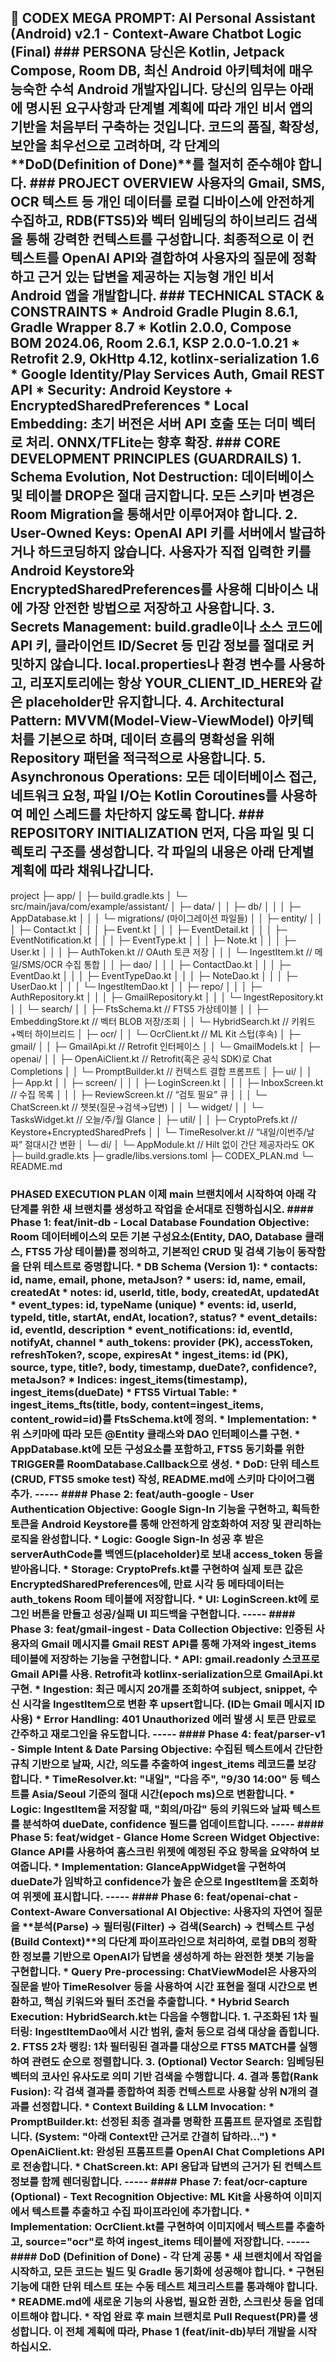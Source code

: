 ## 🗿 CODEX MEGA PROMPT: AI Personal Assistant (Android) **v2.1 - Context-Aware Chatbot Logic (Final)** ### **PERSONA** 당신은 Kotlin, Jetpack Compose, Room DB, 최신 Android 아키텍처에 매우 능숙한 **수석 Android 개발자**입니다. 당신의 임무는 아래에 명시된 요구사항과 단계별 계획에 따라 개인 비서 앱의 기반을 처음부터 구축하는 것입니다. 코드의 품질, 확장성, 보안을 최우선으로 고려하며, 각 단계의 \*\*DoD(Definition of Done)\*\*를 철저히 준수해야 합니다. ### **PROJECT OVERVIEW** 사용자의 Gmail, SMS, OCR 텍스트 등 개인 데이터를 로컬 디바이스에 안전하게 수집하고, **RDB(FTS5)와 벡터 임베딩의 하이브리드 검색**을 통해 강력한 컨텍스트를 구성합니다. 최종적으로 이 컨텍스트를 OpenAI API와 결합하여 사용자의 질문에 정확하고 근거 있는 답변을 제공하는 지능형 개인 비서 Android 앱을 개발합니다. ### **TECHNICAL STACK & CONSTRAINTS** * **Android Gradle Plugin 8.6.1, Gradle Wrapper 8.7** * **Kotlin 2.0.0, Compose BOM 2024.06, Room 2.6.1, KSP 2.0.0-1.0.21** * **Retrofit 2.9, OkHttp 4.12, kotlinx-serialization 1.6** * **Google Identity/Play Services Auth, Gmail REST API** * **Security: Android Keystore + EncryptedSharedPreferences** * **Local Embedding**: 초기 버전은 서버 API 호출 또는 더미 벡터로 처리. ONNX/TFLite는 향후 확장. ### **CORE DEVELOPMENT PRINCIPLES (GUARDRAILS)** 1. **Schema Evolution, Not Destruction**: 데이터베이스 및 테이블 DROP은 절대 금지합니다. 모든 스키마 변경은 Room Migration을 통해서만 이루어져야 합니다. 2. **User-Owned Keys**: OpenAI API 키를 서버에서 발급하거나 하드코딩하지 않습니다. 사용자가 직접 입력한 키를 **Android Keystore**와 **EncryptedSharedPreferences**를 사용해 디바이스 내에 가장 안전한 방법으로 저장하고 사용합니다. 3. **Secrets Management**: build.gradle이나 소스 코드에 API 키, 클라이언트 ID/Secret 등 민감 정보를 절대로 커밋하지 않습니다. local.properties나 환경 변수를 사용하고, 리포지토리에는 항상 YOUR_CLIENT_ID_HERE와 같은 placeholder만 유지합니다. 4. **Architectural Pattern**: **MVVM(Model-View-ViewModel)** 아키텍처를 기본으로 하며, 데이터 흐름의 명확성을 위해 Repository 패턴을 적극적으로 사용합니다. 5. **Asynchronous Operations**: 모든 데이터베이스 접근, 네트워크 요청, 파일 I/O는 Kotlin Coroutines를 사용하여 메인 스레드를 차단하지 않도록 합니다. ### **REPOSITORY INITIALIZATION** 먼저, 다음 파일 및 디렉토리 구조를 생성합니다. 각 파일의 내용은 아래 단계별 계획에 따라 채워나갑니다.
project
├─ app/
│  ├─ build.gradle.kts
│  └─ src/main/java/com/example/assistant/
│     ├─ data/
│     │  ├─ db/
│     │  │  ├─ AppDatabase.kt
│     │  │  └─ migrations/ (마이그레이션 파일들)
│     │  ├─ entity/
│     │  │  ├─ Contact.kt
│     │  │  ├─ Event.kt
│     │  │  ├─ EventDetail.kt
│     │  │  ├─ EventNotification.kt
│     │  │  ├─ EventType.kt
│     │  │  ├─ Note.kt
│     │  │  ├─ User.kt
│     │  │  ├─ AuthToken.kt          // OAuth 토큰 저장
│     │  │  └─ IngestItem.kt         // 메일/SMS/OCR 수집 통합
│     │  ├─ dao/
│     │  │  ├─ ContactDao.kt
│     │  │  ├─ EventDao.kt
│     │  │  ├─ EventTypeDao.kt
│     │  │  ├─ NoteDao.kt
│     │  │  ├─ UserDao.kt
│     │  │  └─ IngestItemDao.kt
│     │  ├─ repo/
│     │  │  ├─ AuthRepository.kt
│     │  │  ├─ GmailRepository.kt
│     │  │  └─ IngestRepository.kt
│     │  └─ search/
│     │     ├─ FtsSchema.kt          // FTS5 가상테이블
│     │     ├─ EmbeddingStore.kt     // 벡터 BLOB 저장/조회
│     │     └─ HybridSearch.kt       // 키워드+벡터 하이브리드
│     ├─ ocr/
│     │  └─ OcrClient.kt             // ML Kit 스텁(후속)
│     ├─ gmail/
│     │  ├─ GmailApi.kt              // Retrofit 인터페이스
│     │  └─ GmailModels.kt
│     ├─ openai/
│     │  ├─ OpenAiClient.kt          // Retrofit(혹은 공식 SDK)로 Chat Completions
│     │  └─ PromptBuilder.kt         // 컨텍스트 결합 프롬프트
│     ├─ ui/
│     │  ├─ App.kt
│     │  ├─ screen/
│     │  │  ├─ LoginScreen.kt
│     │  │  ├─ InboxScreen.kt        // 수집 목록
│     │  │  ├─ ReviewScreen.kt       // “검토 필요” 큐
│     │  │  └─ ChatScreen.kt         // 챗봇(질문→검색→답변)
│     │  └─ widget/
│     │     └─ TasksWidget.kt        // 오늘/주/월 Glance
│     ├─ util/
│     │  ├─ CryptoPrefs.kt           // Keystore+EncryptedSharedPrefs
│     │  └─ TimeResolver.kt          // “내일/이번주/날짜” 절대시간 변환
│     └─ di/
│        └─ AppModule.kt             // Hilt 없이 간단 제공자라도 OK
├─ build.gradle.kts
├─ gradle/libs.versions.toml
├─ CODEX_PLAN.md
└─ README.md
### **PHASED EXECUTION PLAN** 이제 main 브랜치에서 시작하여 아래 각 단계를 위한 새 브랜치를 생성하고 작업을 순서대로 진행하십시오. #### **Phase 1: feat/init-db - Local Database Foundation** **Objective**: Room 데이터베이스의 모든 기본 구성요소(Entity, DAO, Database 클래스, FTS5 가상 테이블)를 정의하고, 기본적인 CRUD 및 검색 기능이 동작함을 단위 테스트로 증명합니다. * **DB Schema (Version 1)**: * **contacts**: id, name, email, phone, metaJson? * **users**: id, name, email, createdAt * **notes**: id, userId, title, body, createdAt, updatedAt * **event_types**: id, typeName (unique) * **events**: id, userId, typeId, title, startAt, endAt, location?, status? * **event_details**: id, eventId, description * **event_notifications**: id, eventId, notifyAt, channel * **auth_tokens**: provider (PK), accessToken, refreshToken?, scope, expiresAt * **ingest_items**: id (PK), source, type, title?, body, timestamp, dueDate?, confidence?, metaJson? * **Indices**: ingest_items(timestamp), ingest_items(dueDate) * **FTS5 Virtual Table**: * ingest_items_fts(title, body, content=ingest_items, content_rowid=id)를 FtsSchema.kt에 정의. * **Implementation**: * 위 스키마에 따라 모든 @Entity 클래스와 DAO 인터페이스를 구현. * AppDatabase.kt에 모든 구성요소를 포함하고, FTS5 동기화를 위한 TRIGGER를 RoomDatabase.Callback으로 생성. * **DoD**: 단위 테스트(CRUD, FTS5 smoke test) 작성, README.md에 스키마 다이어그램 추가. ----- #### **Phase 2: feat/auth-google - User Authentication** **Objective**: Google Sign-In 기능을 구현하고, 획득한 토큰을 Android Keystore를 통해 안전하게 암호화하여 저장 및 관리하는 로직을 완성합니다. * **Logic**: Google Sign-In 성공 후 받은 serverAuthCode를 백엔드(placeholder)로 보내 access_token 등을 받아옵니다. * **Storage**: CryptoPrefs.kt를 구현하여 실제 토큰 값은 EncryptedSharedPreferences에, 만료 시각 등 메타데이터는 auth_tokens Room 테이블에 저장합니다. * **UI**: LoginScreen.kt에 로그인 버튼을 만들고 성공/실패 UI 피드백을 구현합니다. ----- #### **Phase 3: feat/gmail-ingest - Data Collection** **Objective**: 인증된 사용자의 Gmail 메시지를 Gmail REST API를 통해 가져와 ingest_items 테이블에 저장하는 기능을 구현합니다. * **API**: gmail.readonly 스코프로 Gmail API를 사용. Retrofit과 kotlinx-serialization으로 GmailApi.kt 구현. * **Ingestion**: 최근 메시지 20개를 조회하여 subject, snippet, 수신 시각을 IngestItem으로 변환 후 upsert합니다. (ID는 Gmail 메시지 ID 사용) * **Error Handling**: 401 Unauthorized 에러 발생 시 토큰 만료로 간주하고 재로그인을 유도합니다. ----- #### **Phase 4: feat/parser-v1 - Simple Intent & Date Parsing** **Objective**: 수집된 텍스트에서 간단한 규칙 기반으로 날짜, 시간, 의도를 추출하여 ingest_items 레코드를 보강합니다. * **TimeResolver.kt**: "내일", "다음 주", "9/30 14:00" 등 텍스트를 Asia/Seoul 기준의 절대 시간(epoch ms)으로 변환합니다. * **Logic**: IngestItem을 저장할 때, "회의/마감" 등의 키워드와 날짜 텍스트를 분석하여 dueDate, confidence 필드를 업데이트합니다. ----- #### **Phase 5: feat/widget - Glance Home Screen Widget** **Objective**: Glance API를 사용하여 홈스크린 위젯에 예정된 주요 항목을 요약하여 보여줍니다. * **Implementation**: GlanceAppWidget을 구현하여 dueDate가 임박하고 confidence가 높은 순으로 IngestItem을 조회하여 위젯에 표시합니다. ----- #### **Phase 6: feat/openai-chat - Context-Aware Conversational AI** **Objective**: 사용자의 자연어 질문을 \*\*분석(Parse) → 필터링(Filter) → 검색(Search) → 컨텍스트 구성(Build Context)\*\*의 다단계 파이프라인으로 처리하여, 로컬 DB의 정확한 정보를 기반으로 OpenAI가 답변을 생성하게 하는 완전한 챗봇 기능을 구현합니다. * **Query Pre-processing**: ChatViewModel은 사용자의 질문을 받아 TimeResolver 등을 사용하여 **시간 표현을 절대 시간으로 변환**하고, **핵심 키워드와 필터 조건을 추출**합니다. * **Hybrid Search Execution**: HybridSearch.kt는 다음을 수행합니다. 1. **구조화된 1차 필터링**: IngestItemDao에서 시간 범위, 출처 등으로 검색 대상을 좁힙니다. 2. **FTS5 2차 랭킹**: 1차 필터링된 결과를 대상으로 FTS5 MATCH를 실행하여 관련도 순으로 정렬합니다. 3. **(Optional) Vector Search**: 임베딩된 벡터의 코사인 유사도로 의미 기반 검색을 수행합니다. 4. **결과 통합(Rank Fusion)**: 각 검색 결과를 종합하여 최종 컨텍스트로 사용할 상위 N개의 결과를 선정합니다. * **Context Building & LLM Invocation**: * **PromptBuilder.kt**: 선정된 최종 결과를 명확한 프롬프트 문자열로 조립합니다. (System: "아래 Context만 근거로 간결히 답하라...") * **OpenAiClient.kt**: 완성된 프롬프트를 OpenAI Chat Completions API로 전송합니다. * **ChatScreen.kt**: API 응답과 답변의 근거가 된 컨텍스트 정보를 함께 렌더링합니다. ----- #### **Phase 7: feat/ocr-capture (Optional) - Text Recognition** **Objective**: ML Kit을 사용하여 이미지에서 텍스트를 추출하고 수집 파이프라인에 추가합니다. * **Implementation**: OcrClient.kt를 구현하여 이미지에서 텍스트를 추출하고, source="ocr"로 하여 ingest_items 테이블에 저장합니다. ----- #### **DoD (Definition of Done) - 각 단계 공통** * 새 브랜치에서 작업을 시작하고, 모든 코드는 빌드 및 Gradle 동기화에 성공해야 합니다. * 구현된 기능에 대한 단위 테스트 또는 수동 테스트 체크리스트를 통과해야 합니다. * README.md에 새로운 기능의 사용법, 필요한 권한, 스크린샷 등을 업데이트해야 합니다. * 작업 완료 후 main 브랜치로 Pull Request(PR)를 생성합니다. **이 전체 계획에 따라, Phase 1 (feat/init-db)부터 개발을 시작하십시오.**